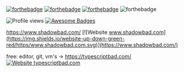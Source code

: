 [![forthebadge](https://forthebadge.com/images/badges/contains-cat-gifs.svg)](https://forthebadge.com) [![forthebadge](https://forthebadge.com/images/badges/60-percent-of-the-time-works-every-time.svg)](https://forthebadge.com) [![forthebadge](https://forthebadge.com/images/badges/made-with-markdown.svg)](https://forthebadge.com) ![forthebadge](https://forthebadge.com/images/badges/powered-by-black-magic.svg)

![Profile views](https://gpvc.arturio.dev/NathanPeake) [![Awesome Badges](https://img.shields.io/badge/badges-awesome-green.svg)](https://github.com/NathanPeake/NathanPeake)

https://www.shadowbad.com/ [![Website www.shadowbad.com](https://img.shields.io/website-up-down-green-red/https/www.shadowbad.com.svg)](https://www.shadowbad.com/)


free: editor, git, vm's -> https://typescriptbad.com/ [![Website typescriptbad.com](https://img.shields.io/website-up-down-green-red/https/typescriptbad.com.svg)](https://typescriptbad.com)
